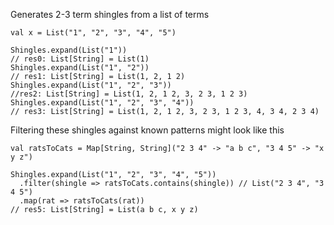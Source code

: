 Generates 2-3 term shingles from a list of terms

    val x = List("1", "2", "3", "4", "5")

    Shingles.expand(List("1"))
    // res0: List[String] = List(1)
    Shingles.expand(List("1", "2"))
    // res1: List[String] = List(1, 2, 1 2)
    Shingles.expand(List("1", "2", "3"))
    //res2: List[String] = List(1, 2, 1 2, 3, 2 3, 1 2 3)
    Shingles.expand(List("1", "2", "3", "4"))
    // res3: List[String] = List(1, 2, 1 2, 3, 2 3, 1 2 3, 4, 3 4, 2 3 4)

Filtering these shingles against known patterns might look like this

    val ratsToCats = Map[String, String]("2 3 4" -> "a b c", "3 4 5" -> "x y z")

    Shingles.expand(List("1", "2", "3", "4", "5"))
      .filter(shingle => ratsToCats.contains(shingle)) // List("2 3 4", "3 4 5")
      .map(rat => ratsToCats(rat))
    // res5: List[String] = List(a b c, x y z)
